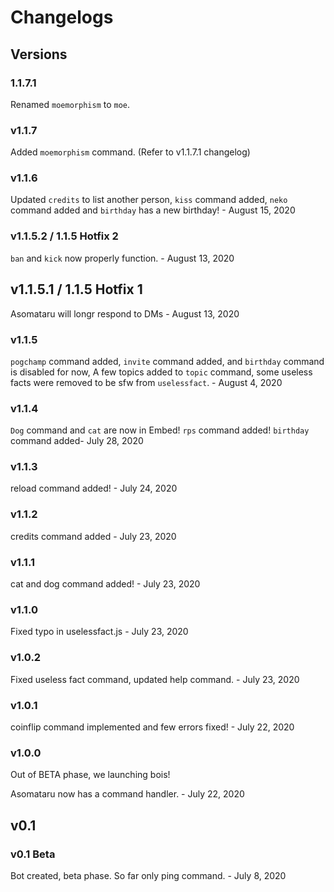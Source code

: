 # Changelogs
## Versions
### 1.1.7.1
Renamed `moemorphism` to `moe`.
### v1.1.7
Added `moemorphism` command. (Refer to v1.1.7.1 changelog)
### v1.1.6 
Updated `credits` to list another person, `kiss` command added, `neko` command added and `birthday` has a new birthday! - August 15, 2020
### v1.1.5.2 / 1.1.5 Hotfix 2 
`ban` and `kick` now properly function. - August 13, 2020
## v1.1.5.1 / 1.1.5 Hotfix 1
Asomataru will longr respond to DMs - August 13, 2020
### v1.1.5
`pogchamp` command added, `invite` command added, and `birthday` command is disabled for now, A few topics added to `topic` command, some useless facts were removed to be sfw from `uselessfact`. - August 4, 2020
### v1.1.4
`Dog` command and `cat` are now in Embed! `rps` command added! `birthday` command added- July 28, 2020
### v1.1.3
reload command added! - July 24, 2020
### v1.1.2
credits command added - July 23, 2020
### v1.1.1
cat and dog command added! - July 23, 2020
### v1.1.0
Fixed typo in uselessfact.js - July 23, 2020
### v1.0.2
Fixed useless fact command, updated help command. - July 23, 2020
### v1.0.1
coinflip command implemented and few errors fixed! - July 22, 2020
### v1.0.0
Out of BETA phase, we launching bois!

Asomataru now has a command handler. - July 22, 2020

## v0.1

### v0.1 Beta
Bot created, beta phase. So far only ping command. - July 8, 2020
